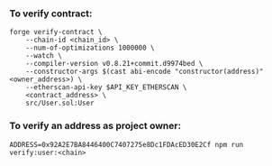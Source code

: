 ### To verify contract:

```
forge verify-contract \
    --chain-id <chain_id> \
    --num-of-optimizations 1000000 \
    --watch \
    --compiler-version v0.8.21+commit.d9974bed \
    --constructor-args $(cast abi-encode "constructor(address)" <owner_address>) \
    --etherscan-api-key $API_KEY_ETHERSCAN \
    <contract_address> \
    src/User.sol:User
```

### To verify an address as project owner:

```
ADDRESS=0x92A2E7BA8446400C7407275e8Dc1FDAcED30E2Cf npm run verify:user:<chain>
```
